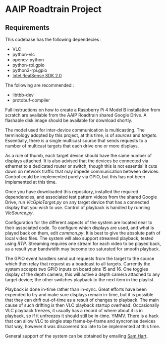 # AAIP Roadtrain Project
## Requirements
This codebase has the following dependecies :
- VLC
- python-vlc
- opencv-python
- python-rpi.gpio
- python3-rpi.gpio
- [Intel RealSense SDK 2.0](https://github.com/IntelRealSense/librealsense)

The following are recommended :
- libtbb-dev
- protobuf-compiler

Full instructions on how to create a Raspberry Pi 4 Model B installation from scratch
are available from the AAIP Roadtrain shared Google Drive.
A flashable disk image should be available for download shortly.

The model used for inter-device communication is multicasting.
The terminology adopted by this project, at this time, is of *sources* and *targets*.
Essentially, there is a single multicast source that sends requests to
a number of multicast targets that each drive one or more displays.

As a rule of thumb, each target device should have the same number of displays attached.
It is also advised that the devices be connected via ethernet to a dedicated router
or switch, though this is not essential it cuts down on network traffic that may impede
communication between devices. Control could be implemented purely via GPIO,
but this has not been implemented at this time.

Once you have downloaded this repository, installed the required dependencies,
and associated test pattern videos from the shared Google Drive,
run *VlcGpioTarget.py* on any target device that has a connected display
that you wish to use.
Control of playback is handled by running *VlcSource.py*.

Configuration for the different aspects of the system are located
near to their associated code.
To configure which displays are used, and what is played back on them, edit *common.py*.
It is best to give the absolute path of local video files.
The system will also support streamed playback, tested using *RTP*.
Streaming requires one stream for each video to be played back,
as a result your bandwidth may become too saturated for smooth playback.

The GPIO event handlers send out requests from the target to the source
which then relay that request as a boadcast to all targets.
Currently the system accepts two GPIO inputs on board pins 15 and 16.
One toggles display of the depth camera,
this will active a depth camera attached to any target device;
the other switches playback to the next item in the playlist.

Playback is done in-time rather than in-sync.
Great efforts have been expended to try and make sure displays remain in-time,
but it is possible that they can drift out-of-time as a result of changes to playback.
The main cause of such drifting is then VLC playback startup overhead.
Occasionally VLC playback freezes, it usually has a record of where about it is in playback,
so if it unfreezes it should still be in-time. YMMV.
There is a hack that can allow VLC to single step frame-by-frame and syncronise devices that
way, however it was discovered too late to be implemented at this time.

General support of the system can be obtained by emailing
[Sam Hart](wsdh500@york.ac.uk).
